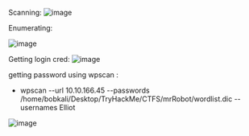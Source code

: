 

Scanning:
![image](https://github.com/ArielElb/TryHackMe-CTFs/assets/94087682/79f6a76a-4268-479c-80ba-7e918c13eb85)


Enumerating:

![image](https://github.com/ArielElb/TryHackMe-CTFs/assets/94087682/860cf4c1-6cd2-4c62-bfa3-9035c982e181)



Getting login cred:
![image](https://github.com/ArielElb/TryHackMe-CTFs/assets/94087682/1c0cc071-513e-43a8-80f8-c3c4add3653f)

getting password using wpscan :

- wpscan --url 10.10.166.45 --passwords /home/bobkali/Desktop/TryHackMe/CTFS/mrRobot/wordlist.dic --usernames Elliot

![image](https://github.com/ArielElb/TryHackMe-CTFs/assets/94087682/287b0a71-3e0d-4510-9b91-a008f18ed2df)
